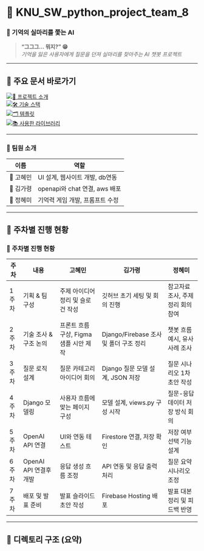 # 📢 KNU_SW_python_project_team_8

### 🌸 기억의 실마리를 쫓는 AI  
> **“그그그... 뭐지?” 😁**  
> _기억을 잃은 사용자에게 질문을 던져 실마리를 찾아주는 AI 챗봇 프로젝트_

---

## 🔗 주요 문서 바로가기


[![📘 프로젝트 소개](https://img.shields.io/badge/📘_프로젝트_소개-success?style=for-the-badge)](explanation/README.md)  
[![🛠️ 기술 스택](https://img.shields.io/badge/🛠️_기술_스택-success?style=for-the-badge)](UsedLibraries/README.md)  
[![🗂️ 템플릿](https://img.shields.io/badge/🗂️_템플릿-success?style=for-the-badge)](Template/README.md)  
[![📚 사용한 라이브러리](https://img.shields.io/badge/📚_사용한_라이브러리-success?style=for-the-badge)](UsedLibraries/README.md)

---

### 👥 팀원 소개

| 이름  | 역할 |
|------|------|
| 👾 고혜민 |  UI 설계, 웹사이트 개발, db연동  |
| 👾 김가령 |  openapi와 chat 연결, aws 배포 |
| 👾 정혜미 |  기억력 게임 개발,  프롬프트 수정|

---

## 📅 주차별 진행 현황

### 📅 주차별 진행 현황

| 주차   | 내용                  | 고혜민                           | 김가령                           | 정혜미                           |
|--------|-----------------------|----------------------------------|----------------------------------|----------------------------------|
| 1주차 | 기획 & 팀 구성        | 주제 아이디어 정리 및 슬로건 작성 | 깃허브 초기 세팅 및 회의 진행     | 참고자료 조사, 주제 정리 회의 참여 |
| 2주차 | 기술 조사 & 구조 논의 | 프론트 흐름 구상, Figma 샘플 시안 제작 | Django/Firebase 조사 및 폴더 구조 정리 | 챗봇 흐름 예시, 유사 사례 조사 |
| 3주차 | 질문 로직 설계        | 질문 카테고리 아이디어 회의       | Django 질문 모델 설계, JSON 저장 | 질문 시나리오 1차 초안 작성     |
| 4주차 | Django 모델링         | 사용자 흐름에 맞는 페이지 구성    | 모델 설계, views.py 구성 시작     | 질문-응답 데이터 저장 방식 회의 |
| 5주차 | OpenAI API 연결       | UI와 연동 테스트                 | Firestore 연결, 저장 확인         | 저장 여부 선택 기능 설계       |
| 6주차 | OpenAI API 연결후 개발 | 응답 생성 흐름 조정             | API 연동 및 응답 출력 처리        | 질문 요약 시나리오 조정       |
| 7주차 | 배포 및 발표 준비     | 발표 슬라이드 초안 작성           | Firebase Hosting 배포             | 발표 대본 정리 및 피드백 반영 |

---

## 📂 디렉토리 구조 (요약)

